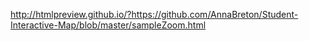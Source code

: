 http://htmlpreview.github.io/?https://github.com/AnnaBreton/Student-Interactive-Map/blob/master/sampleZoom.html
